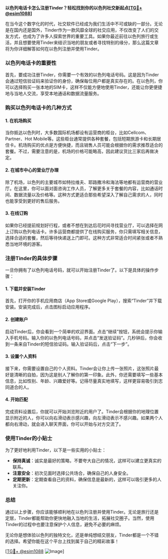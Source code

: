 **以色列电话卡怎么注册Tinder？轻松找到你的以色列社交新起点[[TG💪+ @esim1088](https://t.me/s/esim1088)]**

在当今这个数字化的时代，社交软件已经成为我们生活中不可或缺的一部分。无论是在国内还是国外，Tinder作为一款风靡全球的社交应用，不仅改变了人们的交友方式，也成为了许多人探索世界的重要工具。如果你最近前往以色列旅行或生活，并且想要使用Tinder来结识当地的朋友或者寻找特别的缘分，那么这篇文章将为你详细解答如何在以色列注册并使用Tinder。

### **以色列电话卡的重要性**
首先，要成功注册Tinder，你需要一个有效的以色列电话号码。这是因为Tinder会通过短信验证码来验证你的身份，确保每位用户都是真实存在的。在以色列，你可以选择购买一张本地的SIM卡，这样不仅能方便地使用Tinder，还能让你更便捷地与当地人交流，享受本地通话和数据流量服务。

### **购买以色列电话卡的几种方式**
#### **1. 在机场购买**
当你抵达以色列时，大多数国际机场都设有运营商的柜台，比如Cellcom、Partner、Hot Mobile等。这些柜台通常提供各种套餐，包括短期旅游卡和长期居住卡。机场购买的优点是方便快捷，而且销售人员可能会根据你的需求推荐适合的套餐。不过，需要注意的是，机场的价格可能略高，因此建议货比三家后再做决定。

#### **2. 在城市中心的营业厅办理**
除了机场，以色列的主要城市如特拉维夫、耶路撒冷和海法等地都有运营商的营业厅。在这里，你可以面对面咨询工作人员，了解更多关于套餐的内容，比如通话时间、数据流量以及价格等。这种方式更适合那些希望深入了解自己需求的人，同时也能享受到更好的售后服务。

#### **3. 在线订购**
如果你已经提前规划好行程，或者不想在到达后花时间寻找营业厅，可以选择在网上订购以色列电话卡。许多运营商都提供了在线购买服务，你只需填写相关信息，选择合适的套餐，然后等待快递送上门即可。这种方式非常适合时间紧张或者不熟悉当地环境的游客。

### **注册Tinder的具体步骤**
一旦你拥有了以色列电话号码，就可以开始注册Tinder了。以下是具体的操作步骤：

#### **1. 下载并安装Tinder**
首先，打开你的手机应用商店（App Store或Google Play），搜索“Tinder”并下载安装。安装完成后，点击图标启动应用程序。

#### **2. 创建账户**
启动Tinder后，你会看到一个简单的欢迎界面。点击“继续”按钮，系统会提示你输入手机号码。输入你的以色列电话号码，并点击“发送验证码”。几秒钟后，你会收到一条来自Tinder的短信验证码。输入验证码后，点击“下一步”。

#### **3. 设置个人资料**
接下来，你需要设置自己的个人资料。Tinder会让你上传一张照片，这张照片最好是清晰的自拍，因为这是别人了解你的第一印象。此外，你还需要填写一些基本信息，比如性别、年龄、兴趣爱好等。记得尽量真实地填写，这样更容易吸引到志同道合的人。

#### **4. 开始匹配**
完成资料设置后，你就可以开始浏览附近的用户了。Tinder会根据你的地理位置显示附近的人，你可以向右滑动表示感兴趣，向左滑动表示不感兴趣。如果两个人都向右滑动，就会进入聊天界面，你可以开始与对方交流了。

### **使用Tinder的小贴士**
为了更好地利用Tinder，以下是一些实用的小贴士：
- **保持真诚**：诚实是最好的策略，不要夸大自己的情况，这样可以建立更真实的联系。
- **注意安全**：初次见面时选择公共场合，确保自己的人身安全。
- **定期更新**：定期查看自己的资料，确保信息是最新的，这样可以吸引更多的人关注你。

### **总结**
通过以上步骤，你应该能够顺利地在以色列注册并使用Tinder。无论是旅行还是定居，Tinder都能帮助你更快地融入当地的生活，拓展社交圈子。当然，使用Tinder的过程中也要注意保护个人信息，避免不必要的麻烦。

无论你是想体验以色列的独特文化，还是单纯想结交朋友，Tinder都是一个不错的选择。希望你能在这个平台上找到属于自己的精彩故事！

[[TG💪+ @esim1088](https://t.me/s/esim1088) ![Image](https://i.postimg.cc/4NQfJmqS/Snipaste-2025-05-13-00-14-12.png)]